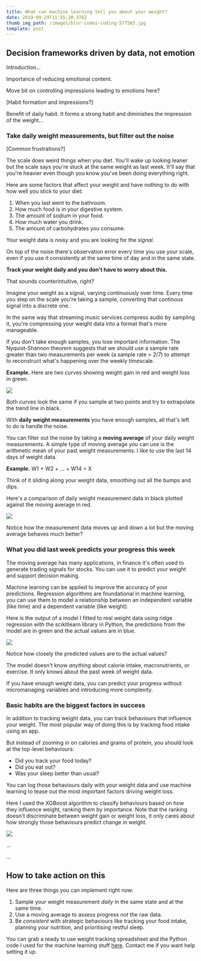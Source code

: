 ```yaml
---
title: What can machine learning tell you about your weight?
date: 2019-09-29T11:55:28.376Z
thumb_img_path: /images/blur-codes-coding-577585.jpg
template: post
---
```

## Decision frameworks driven by data, not emotion

Introduction...

Importance of reducing emotional content.

Move bit on controlling impressions leading to emotions here?

\[Habit formation and impressions?]

Benefit of daily habit. It forms a strong habit and diminishes the impression of the weight...

### Take daily weight measurements, but filter out the noise

\[Common frustrations?]

The scale does weird things when you diet. You'll wake up looking leaner but the scale says you're stuck at the same weight as last week. It'll say that you're heavier even though you know you've been doing everything right.

Here are some factors that affect your weight and have nothing to do with how well you stick to your diet:

1. When you last went to the bathroom.
2. How much food is in your digestive system.
3. The amount of sodium in your food.
4. How much water you drink.
5. The amount of carbohydrates you consume.

Your weight data is _noisy_ and you are looking for the _signal_.

On top of the noise there's observation error every time you use your scale, even if you use it consistently at the same time of day and in the same state.

**Track your weight daily and you don't have to worry about this.**

That sounds counterintuitive, right?

Imagine your weight as a signal, varying continuously over time. Every time you step on the scale you're taking a sample, converting that continous signal into a discrete one.

In the same way that streaming music services compress audio by sampling it, you're compressing your weight data into a format that's more manageable.

If you don't take enough samples, you lose important information. The Nyquist-Shannon theorem suggests that we should use a sample rate greater than two measurements per week (a sample rate > 2/7) to attempt to reconstruct what's happening over the weekly timescale.

**Example.** Here are two curves showing weight gain in red and weight loss in green.

![](/images/untitled-design-3.png)

Both curves look the same if you sample at two points and try to extrapolate the trend line in black.

With **daily weight measurements** you have enough samples, all that's left to do is handle the noise.

You can filter out the noise by taking a **moving average** of your daily weight measurements. A simple type of moving average you can use is the arithmetic mean of your past weight measurements. I like to use the last 14 days of weight data.

**Example.** W1 + W2 + ... + W14 = X 

Think of it sliding along your weight data, smoothing out all the bumps and dips.

Here's a comparison of daily weight measurement data in black plotted against the moving average in red.

![](/images/ma.png)

Notice how the measurement data moves up and down a lot but the moving average behaves much better?

### What you did last week predicts your progress this week

The moving average has many applications, in finance it's often used to generate trading signals for stocks. You can use it to predict your weight and support decision making.

Machine learning can be applied to improve the accuracy of your predictions. Regression algorithms are foundational in machine learning, you can use them to model a relationship between an independent variable (like time) and a dependent variable (like weight).

Here is the output of a model I fitted to real weight data using ridge regression with the scikitlearn library in Python, the predictions from the model are in green and the actual values are in blue.

![](/images/model.png)

Notice how closely the predicted values are to the actual values?

The model doesn't know _anything_ about calorie intake, macronutrients, or exercise. It only knows about the past week of weight data.

If you have enough weight data, you can predict your progress without micromanaging variables and introducing more complexity.

### Basic habits are the biggest factors in success

In addition to tracking weight data, you can track behaviours that influence your weight. The most popular way of doing this is by tracking food intake using an app. 

But instead of zooming in on calories and grams of protein, you should look at the top-level behaviours:

* Did you track your food today?
* Did you eat out?
* Was your sleep better than usual?

You can log those behaviours daily with your weight data and use machine learning to tease out the most important factors driving weight loss.

Here I used the XGBoost algorithm to classify behaviours based on how they influence weight, ranking them by importance. Note that the ranking doesn't discriminate between weight gain or weight loss, it only cares about how strongly those behaviours predict change in weight.

![](/images/features.png)

...

...

## How to take action on this

Here are three things you can implement right now:

1. Sample your weight measurement _daily_ in the same state and at the same time.
2. Use a moving average to assess progress _not_ the raw data.
3. Be _consistent_ with strategic behaviours like tracking your food intake, planning your nutrition, and prioritising restful sleep.

You can grab a ready to use weight tracking spreadsheet and the Python code I used for the machine learning stuff [here](https://drive.google.com/open?id=1pTS0x-9m8XKafIuUMQi7fvN1gglt9jLY). Contact me if you want help setting it up.
